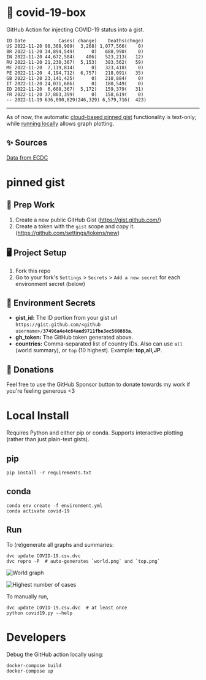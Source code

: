 # 🏥 covid-19-box

GitHub Action for injecting COVID-19 status into a gist.

```
ID Date            Cases( change)    Deaths(chnge)
US 2022-11-20 98,308,989(  3,268) 1,077,566(    0)
BR 2022-11-20 34,894,549(      0)   688,990(    0)
IN 2022-11-20 44,672,584(    406)   523,213(   12)
RU 2022-11-20 21,230,367(  5,153)   383,562(   59)
ME 2022-11-20  7,119,814(      0)   323,418(    0)
PE 2022-11-20  4,194,712(  6,757)   218,091(   35)
GB 2022-11-20 23,141,425(      0)   210,884(    0)
IT 2022-11-20 24,031,686(      0)   180,549(    0)
ID 2022-11-20  6,608,367(  5,172)   159,379(   31)
FR 2022-11-20 37,803,399(      0)   158,619(    0)
-- 2022-11-19 636,090,829(246,329) 6,579,716(  423)
```

---

As of now, the automatic [cloud-based pinned gist](#pinned-gist) functionality is text-only;
while [running locally](#local-install) allows graph plotting.

## ✨ Sources

[Data from ECDC](https://www.ecdc.europa.eu/en/publications-data/download-todays-data-geographic-distribution-covid-19-cases-worldwide)

# pinned gist

## 🎒 Prep Work
1. Create a new public GitHub Gist (https://gist.github.com/)
1. Create a token with the `gist` scope and copy it. (https://github.com/settings/tokens/new)

## 🖥 Project Setup
1. Fork this repo
1. Go to your fork's `Settings` > `Secrets` > `Add a new secret` for each environment secret (below)

## 🤫 Environment Secrets
- **gist_id:** The ID portion from your gist url `https://gist.github.com/<github username>/`**`37496a4e4c84aed9711fbe3ec560888a`**.
- **gh_token:** The GitHub token generated above.
- **countries:** Comma-separated list of country IDs. Also can use `all` (world summary), or `top` (10 highest). Example: **top,all,JP**.

## 💸 Donations

Feel free to use the GitHub Sponsor button to donate towards my work if you're feeling generous <3

# Local Install

Requires Python and either pip or conda. Supports interactive plotting (rather than just plain-text gists).

## pip

```
pip install -r requirements.txt
```

## conda

```
conda env create -f environment.yml
conda activate covid-19
```

## Run

To (re)generate all graphs and summaries:

```
dvc update COVID-19.csv.dvc
dvc repro -P  # auto-generates `world.png` and `top.png`
```

![World graph](world.png)

![Highest number of cases](top.png)

To manually run,

```
dvc update COVID-19.csv.dvc  # at least once
python covid19.py --help
```

# Developers

Debug the GitHub action locally using:

```
docker-compose build
docker-compose up
```

